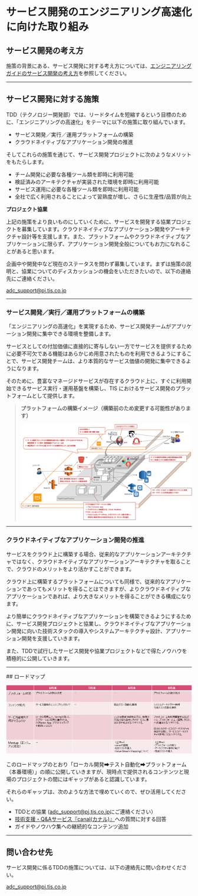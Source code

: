 # サービス開発のエンジニアリング高速化に向けた取り組み

## サービス開発の考え方

施策の背景にある、サービス開発に対する考え方については、[エンジニアリングガイドのサービス開発の考え方](README.md#サービス開発の考え方)を参照してください。

----------------------------

## サービス開発に対する施策

TDD（テクノロジー開発部）では、リードタイムを短縮するという目標のために、「エンジニアリングの高速化」をテーマに以下の施策に取り組んでいます。

* サービス開発／実行／運用プラットフォームの構築
* クラウドネイティブなアプリケーション開発の推進

そしてこれらの施策を通じて、サービス開発プロジェクトに次のようなメリットをもたらします。

* チーム開発に必要な各種ツール類を即時に利用可能
* 検証済みのアーキテクチャが実装された環境を即時に利用可能
* サービス運用に必要な各種ツール類を即時に利用可能
* 全社で広く利用されることによって習熟度が増し、さらに生産性/品質が向上

**プロジェクト協業**

上記の施策をより良いものにしていくために、サービスを開発する協業プロジェクトを募集しています。クラウドネイティブなアプリケーション開発やアーキテクチャ設計等を支援します。また、プラットフォームやクラウドネイティブなアプリケーションに限らず、アプリケーション開発全般についてもお力になれることがあると思います。

企画中や開発中など現在のステータスを問わず募集しています。まずは施策の説明と、協業についてのディスカッションの機会をいただきたいので、以下の連絡先にご連絡ください。

[adc_support@pj.tis.co.jp](mailto:adc_support@pj.tis.co.jp)

----------------------------

### サービス開発／実行／運用プラットフォームの構築

「エンジニアリングの高速化」を実現するため、サービス開発チームがアプリケーション開発に集中できる環境を整備します。

サービスとしての付加価値に直接的に寄与しない一方でサービスを提供するために必要不可欠である機能はあらかじめ用意されたものを利用できるようにすることで、サービス開発チームは、より本質的なサービス価値の開発に集中できるようになります。

そのために、豊富なマネージドサービスが存在するクラウド上に、すぐに利用開始できるサービス実行・運用基盤を構築し、TIS におけるサービス開発のプラットフォームとして提供します。

> **プラットフォームの構築イメージ（構築前のため変更する可能性があります）**
>
> ![platform](./images/platform.png)

----------------------------

### クラウドネイティブなアプリケーション開発の推進

サービスをクラウド上に構築する場合、従来的なアプリケーションアーキテクチャではなく、クラウドネイティブなアプリケーションアーキテクチャを取ることで、クラウドのメリットをより活かすことができます。

クラウド上に構築するプラットフォームについても同様で、従来的なアプリケーションであってもメリットを得ることはできますが、よりクラウドネイティブなアプリケーションであれば、より大きなメリットを得ることができる構成になります。

より簡単にクラウドネイティブなアプリケーションを構築できるようにするために、サービス開発プロジェクトと協業し、クラウドネイティブなアプリケーション開発に向いた技術スタックの導入やシステムアーキテクチャ設計、アプリケーション開発を支援していきます。

また、TDDで試行したサービス開発や協業プロジェクトなどで得たノウハウを積極的に公開していきます。

----------------------------

<span id="keel-roadmap">
## ロードマップ
</span>

![ロードマップ](./roadmap.png)

このロードマップのとおり「ローカル開発➡テスト自動化➡プラットフォーム（本番環境）」の順に公開していきますが、現時点で提供されるコンテンツと現場のプロジェクトの間にはギャップがあると認識しています。

それらのギャップは、次のような方法で埋めていくので、ぜひ活用してください。

* TDDとの協業 ([adc_support@pj.tis.co.jp](mailto:adc_support@pj.tis.co.jp)にご連絡ください）
* [技術支援・Q&Aサービス『canal(カナル)』](http://canal.intra.tis.co.jp)への質問に対する回答
* ガイドやノウハウ集への継続的なコンテンツ追加

----------------------------

## 問い合わせ先

サービス開発に係るTDDの施策については、以下の連絡先に問い合わせください。  

[adc_support@pj.tis.co.jp](mailto:adc_support@pj.tis.co.jp)
